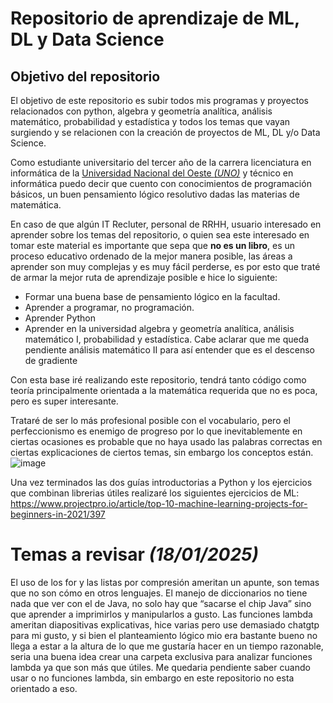 # Repositorio de aprendizaje de ML, DL y Data Science
## Objetivo del repositorio
El objetivo de este repositorio es subir todos mis programas y proyectos relacionados con python, algebra y geometría analítica, análisis matemático, probabilidad y estadística y todos los temas que vayan surgiendo y se relacionen con la creación de proyectos de ML, DL y/o Data Science.

Como estudiante universitario del tercer año de la carrera licenciatura en informática de la [Universidad Nacional del Oeste *(UNO)*]([url](https://uno.edu.ar/)[/url]) y técnico en informática puedo decir que cuento con conocimientos de programación básicos, un buen pensamiento lógico resolutivo dadas las materias de matemática. 

En caso de que algún IT Recluter, personal de RRHH, usuario interesado en aprender sobre los temas del repositorio, o quien sea este interesado en tomar este material es importante que sepa que **no es un libro**, es un proceso educativo ordenado de la mejor manera posible, las áreas a aprender son muy complejas y es muy fácil perderse, es por esto que traté de armar la mejor ruta de aprendizaje posible e hice lo siguiente:

* Formar una buena base de pensamiento lógico en la facultad.
* Aprender a programar, no programación.
* Aprender Python
* Aprender en la universidad algebra y geometría analítica, análisis matemático I, probabilidad y estadística. Cabe aclarar que me queda pendiente análisis matemático II para así entender que es el descenso de gradiente

Con esta base iré realizando este repositorio, tendrá tanto código como teoría principalmente orientada a la matemática requerida que no es poca, pero es super interesante.

Trataré de ser lo más profesional posible con el vocabulario, pero el perfeccionismo es enemigo de progreso por lo que inevitablemente en ciertas ocasiones es probable que no haya usado las palabras correctas en ciertas explicaciones de ciertos temas, sin embargo los conceptos están.
![image](https://github.com/user-attachments/assets/d6db6347-3a8d-4bc2-918d-98b9ecb96683)

Una vez terminados las dos guías introductorias a Python y los ejercicios que combinan librerias útiles realizaré los siguientes ejercicios de ML: https://www.projectpro.io/article/top-10-machine-learning-projects-for-beginners-in-2021/397
# Temas a revisar *(18/01/2025)*

El uso de los for y las listas por compresión ameritan un apunte, son temas que no son cómo en otros lenguajes.
El manejo de diccionarios no tiene nada que ver con el de Java, no solo hay que “sacarse el chip Java” sino que aprender a imprimirlos y manipularlos a gusto.
Las funciones lambda ameritan diapositivas explicativas, hice varias pero use demasiado chatgtp para mi gusto, y si bien el planteamiento lógico mio era bastante bueno no llega a estar a la altura de lo que me gustaría hacer en un tiempo razonable, seria una buena idea crear una carpeta exclusiva para analizar funciones lambda ya que son más que útiles.
Me quedaria pendiente saber cuando usar o no funciones lambda, sin embargo en este repositorio no esta orientado a eso.
